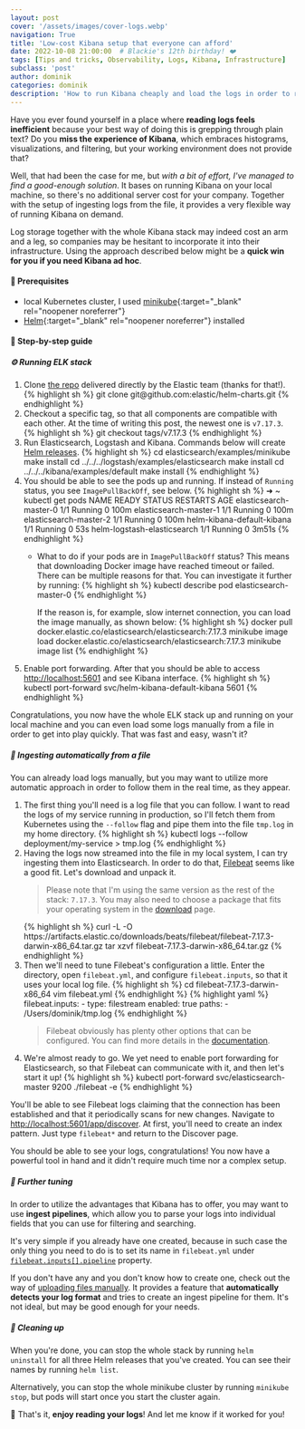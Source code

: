 ```yaml
---
layout: post
cover: '/assets/images/cover-logs.webp'
navigation: True
title: 'Low-cost Kibana setup that everyone can afford'
date: 2022-10-08 21:00:00  # Blackie's 12th birthday! ❤️
tags: [Tips and tricks, Observability, Logs, Kibana, Infrastructure]
subclass: 'post'
author: dominik
categories: dominik
description: 'How to run Kibana cheaply and load the logs in order to read them ad hoc?'
---
```


Have you ever found yourself in a place where **reading logs feels inefficient**
because your best way of doing this is grepping through plain text? Do you
**miss the experience of Kibana**, which embraces histograms, visualizations, and
filtering, but your working environment does not provide that?

Well, that had been the case for me, but *with a bit of effort, I've managed to
find a good-enough solution*. It bases on running Kibana on your local
machine, so there's no additional server cost for your company. Together with
the setup of ingesting logs from the file, it provides a very flexible way
of running Kibana on demand.

Log storage together with the whole Kibana stack may indeed cost an arm and
a leg, so companies may be hesitant to incorporate it into their infrastructure.
Using the approach described below might be a **quick win for you if you need
Kibana ad hoc**.

#### 📌 Prerequisites

- local Kubernetes cluster, I used [minikube](https://github.com/kubernetes/minikube){:target="_blank" rel="noopener noreferrer"}
- [Helm](https://helm.sh/){:target="_blank" rel="noopener noreferrer"} installed

#### 🐾 Step-by-step guide

##### ⚙️ Running ELK stack

<ol>
<li>
Clone <a href="https://github.com/elastic/helm-charts" target="_blank" rel="noopener noreferrer">the repo</a>
delivered directly by the Elastic team (thanks for that!).
{% highlight sh %}
git clone git@github.com:elastic/helm-charts.git
{% endhighlight %}
</li>
<li>
Checkout a specific tag, so that all components are compatible with each
other. At the time of writing this post, the newest one is <code>v7.17.3</code>.
{% highlight sh %}
git checkout tags/v7.17.3
{% endhighlight %}
</li>
<li>
Run Elasticsearch, Logstash and Kibana. Commands below will create 
<a href="https://helm.sh/docs/topics/architecture/#the-purpose-of-helm" target="_blank" rel="noopener noreferrer">Helm releases</a>.
{% highlight sh %}
cd elasticsearch/examples/minikube
make install
cd ../../../logstash/examples/elasticsearch
make install
cd ../../../kibana/examples/default
make install
{% endhighlight %}
</li>
<li>
You should be able to see the pods up and running. If instead of
<code>Running</code> status, you see <code>ImagePullBackOff</code>, see below.
{% highlight sh %}
➜  ~ kubectl get pods
NAME                         READY   STATUS    RESTARTS   AGE
elasticsearch-master-0       1/1     Running   0          100m
elasticsearch-master-1       1/1     Running   0          100m
elasticsearch-master-2       1/1     Running   0          100m
helm-kibana-default-kibana   1/1     Running   0          53s
helm-logstash-elasticsearch  1/1     Running   0          3m51s
{% endhighlight %}
</li>
<ul><li>
What to do if your pods are in <code>ImagePullBackOff</code> status? This means that
downloading Docker image have reached timeout or failed. There can be multiple
reasons for that. You can investigate it further by running:
{% highlight sh %}
kubectl describe pod elasticsearch-master-0
{% endhighlight %}

If the reason is, for example, slow internet connection, you can load the
image manually, as shown below:
{% highlight sh %}
docker pull docker.elastic.co/elasticsearch/elasticsearch:7.17.3
minikube image load docker.elastic.co/elasticsearch/elasticsearch:7.17.3
minikube image list
{% endhighlight %}
</li></ul>
<li>
Enable port forwarding. After that you should be able to access
<a href="http://localhost:5601" target="_blank" rel="noopener noreferrer">http://localhost:5601</a>
and see Kibana interface.
{% highlight sh %}
kubectl port-forward svc/helm-kibana-default-kibana 5601
{% endhighlight %}
</li>
</ol>

Congratulations, you now have the whole ELK stack up and running on your local
machine and you can even load some logs manually from a file in order to get
into play quickly. That was fast and easy, wasn't it?

##### 🍼 Ingesting automatically from a file

You can already load logs manually, but you may want to utilize more automatic
approach in order to follow them in the real time, as they appear.

<ol>
<li>
The first thing you'll need is a log file that you can follow. I want to read
the logs of my service running in production, so I'll fetch them from Kubernetes
using the <code>--follow</code> flag and pipe them into the file
<code>tmp.log</code> in my home directory.
{% highlight sh %}
kubectl logs --follow deployment/my-service > tmp.log
{% endhighlight %}
</li>
<li>
Having the logs now streamed into the file in my local system, I can try
ingesting them into Elasticsearch. In order to do that,
<a href="https://www.elastic.co/beats/filebeat" target="_blank" rel="noopener noreferrer">Filebeat</a>
seems like a good fit. Let's download and unpack it.
<blockquote>
    <p>
        Please note that I'm using the same version as the rest of the stack:
        <code>7.17.3</code>. You may also need to choose a package that fits
        your operating system in the 
        <a href="https://www.elastic.co/downloads/past-releases/filebeat-7-17-3" target="_blank" rel="noopener noreferrer">download</a> 
        page.
    </p>
</blockquote>
{% highlight sh %}
curl -L -O https://artifacts.elastic.co/downloads/beats/filebeat/filebeat-7.17.3-darwin-x86_64.tar.gz
tar xzvf filebeat-7.17.3-darwin-x86_64.tar.gz
{% endhighlight %}
</li>
<li>
Then we'll need to tune Filebeat's configuration a little. Enter the directory,
open <code>filebeat.yml</code>, and configure <code>filebeat.inputs</code>, so
that it uses your local log file.
{% highlight sh %}
cd filebeat-7.17.3-darwin-x86_64
vim filebeat.yml
{% endhighlight %}
{% highlight yaml %}
filebeat.inputs:
- type: filestream
  enabled: true
  paths:
  - /Users/dominik/tmp.log
{% endhighlight %}
<blockquote>
    <p>
        Filebeat obviously has plenty other options that can be configured.
        You can find more details in the
        <a href="https://www.elastic.co/guide/en/beats/filebeat/7.17/configuring-howto-filebeat.html" target="_blank" rel="noopener noreferrer">documentation</a>.
    </p>
</blockquote>
</li>
<li>
We're almost ready to go. We yet need to enable port forwarding for Elasticsearch,
so that Filebeat can communicate with it, and then let's start it up!
{% highlight sh %}
kubectl port-forward svc/elasticsearch-master 9200
./filebeat -e
{% endhighlight %}
</li>
</ol>

You'll be able to see Filebeat logs claiming that the connection has been
established and that it periodically scans for new changes. Navigate to
<a href="http://localhost:5601/app/discover" target="_blank" rel="noopener noreferrer">http://localhost:5601/app/discover</a>.
At first, you'll need to create an index pattern. Just type <code>filebeat*</code>
and return to the Discover page.

You should be able to see your logs, congratulations! You now have a powerful
tool in hand and it didn't require much time nor a complex setup.

##### 🧪 Further tuning

In order to utilize the advantages that Kibana has to offer, you may want to
use **ingest pipelines**, which allow you to parse your logs into individual fields
that you can use for filtering and searching.

It's very simple if you already have one created, because
in such case the only thing you need to do is to set its name in
<code>filebeat.yml</code> under
<a href="https://www.elastic.co/guide/en/beats/filebeat/7.17/filebeat-input-filestream.html#_pipeline_6" target="_blank" rel="noopener noreferrer"><code>filebeat.inputs[].pipeline</code></a>
property.

If you don't have any and you don't know how to create one, check out the way of
<a href="http://localhost:5601/app/home#/tutorial_directory/fileDataViz" target="_blank" rel="noopener noreferrer">uploading files manually</a>.
It provides a feature that **automatically detects your log format** and tries to
create an ingest pipeline for them. It's not ideal, but may be good enough for
your needs.

##### 🧹 Cleaning up

When you're done, you can stop the whole stack by running
<code>helm uninstall</code> for all three Helm releases that you've created.
You can see their names by running <code>helm list</code>.

Alternatively, you can stop the whole minikube cluster by running
<code>minikube stop</code>, but pods will start once you start the cluster
again.

🎉 That's it, **enjoy reading your logs**! And let me know if it worked for you!
